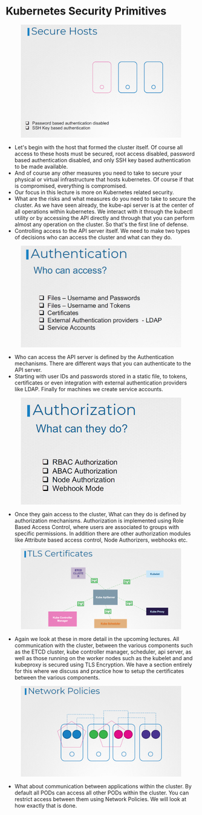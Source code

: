 # Kubernetes Security Primitives

<figure><img src="../.gitbook/assets/image (24) (1) (1).png" alt=""><figcaption></figcaption></figure>



* Let's begin with the host that formed the cluster itself. Of course all access to these hosts must be secured, root access disabled, password based authentication disabled, and only SSH key based authentication to be made available.&#x20;
* And of course any other measures you need to take to secure your physical or virtual infrastructure that hosts kubernetes. Of course if that is compromised, everything is compromised.
* Our focus in this lecture is more on Kubernetes related security.
* What are the risks and what measures do you need to take to secure the cluster. As we have seen already, the kube-api server is at the center of all operations within kubernetes. We interact with it through the kubectl utility or by accessing the API directly and through that you can perform almost any operation on the cluster. So that's the first line of defense.
* Controlling access to the API server itself. We need to make two types of decisions who can access the cluster and what can they do.

<figure><img src="../.gitbook/assets/image (25) (1) (1).png" alt=""><figcaption></figcaption></figure>



* Who can access the API server is defined by the Authentication mechanisms. There are different ways that you can authenticate to the API server.&#x20;
* Starting with user IDs and passwords stored in a static file, to tokens, certificates or even integration with external authentication providers like LDAP. Finally for machines we create service accounts.

<figure><img src="../.gitbook/assets/image (26) (1) (1).png" alt=""><figcaption></figcaption></figure>



* Once they gain access to the cluster, What can they do is defined by authorization mechanisms. Authorization is implemented using Role Based Access Control, where users are associated to groups with specific permissions. In addition there are other authorization modules like Attribute based access control, Node Authorizers, webhooks etc.

<figure><img src="../.gitbook/assets/image (27) (1) (1).png" alt=""><figcaption></figcaption></figure>



* Again we look at these in more detail in the upcoming lectures. All communication with the cluster, between the various components such as the ETCD cluster, kube controller manager, scheduler, api server, as well as those running on the worker nodes such as the kubelet and and kubeproxy is secured using TLS Encryption. We have a section entirely for this where we discuss and practice how to setup the certificates between the various components.

<figure><img src="../.gitbook/assets/image (28) (1) (1).png" alt=""><figcaption></figcaption></figure>



* What about communication between applications within the cluster. By default all PODs can access all other PODs within the cluster. You can restrict access between them using Network Policies. We will look at how exactly that is done.
